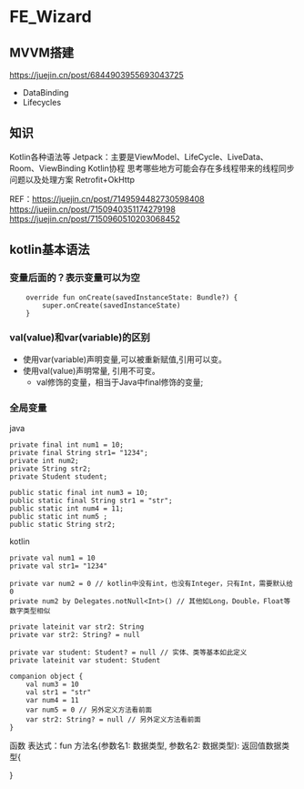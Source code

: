 # FE_Wizard
## MVVM搭建
https://juejin.cn/post/6844903955693043725
- DataBinding
- Lifecycles

## 知识
Kotlin各种语法等
Jetpack：主要是ViewModel、LifeCycle、LiveData、Room、ViewBinding
Kotlin协程
思考哪些地方可能会存在多线程带来的线程同步问题以及处理方案
Retrofit+OkHttp

REF：https://juejin.cn/post/7149594482730598408
https://juejin.cn/post/7150940351174279198
https://juejin.cn/post/7150960510203068452

## kotlin基本语法

### 变量后面的？表示变量可以为空
```agsl
    override fun onCreate(savedInstanceState: Bundle?) {
        super.onCreate(savedInstanceState)
    }
```

### val(value)和var(variable)的区别
- 使用var(variable)声明变量,可以被重新赋值,引用可以变。
- 使用val(value)声明常量, 引用不可变。
  - val修饰的变量，相当于Java中final修饰的变量;

### 全局变量
java
```agsl
private final int num1 = 10;
private final String str1= "1234";
private int num2;
private String str2;
private Student student;

public static final int num3 = 10;
public static final String str1 = "str";
public static int num4 = 11;
public static int num5 ;
public static String str2;
```

kotlin

```agsl
private val num1 = 10
private val str1= "1234"

private var num2 = 0 // kotlin中没有int，也没有Integer，只有Int，需要默认给 0
private num2 by Delegates.notNull<Int>() // 其他如Long，Double，Float等数字类型相似

private lateinit var str2: String
private var str2: String? = null

private var student: Student? = null // 实体、类等基本如此定义
private lateinit var student: Student

companion object {
    val num3 = 10
    val str1 = "str"
    var num4 = 11
    var num5 = 0 // 另外定义方法看前面
    var str2: String? = null // 另外定义方法看前面
}
```

函数
表达式：fun 方法名(参数名1: 数据类型, 参数名2: 数据类型): 返回值数据类型{

}